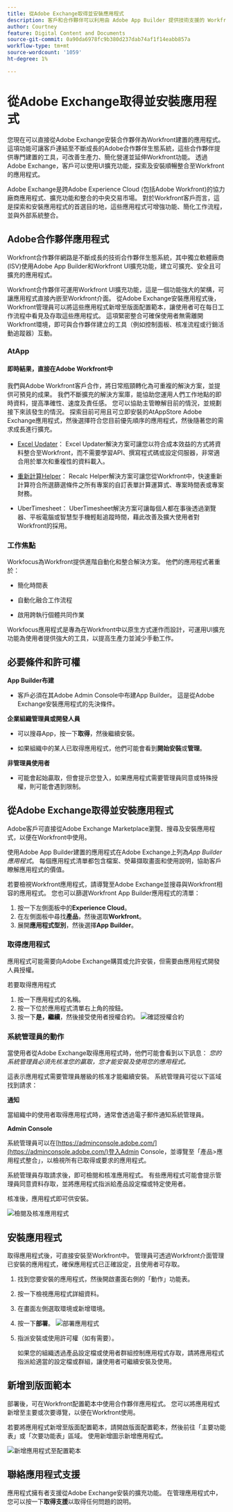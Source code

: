 ```yaml
---
title: 從Adobe Exchange取得並安裝應用程式
description: 客戶和合作夥伴可以利用由 Adobe App Builder 提供技術支援的 Workfront UI 擴充功能，建立自訂使用者體驗。
author: Courtney
feature: Digital Content and Documents
source-git-commit: 0a90da6978fc9b380d237dab74af1f14eabb857a
workflow-type: tm+mt
source-wordcount: '1059'
ht-degree: 1%

---
```



# 從Adobe Exchange取得並安裝應用程式

您現在可以直接從Adobe Exchange安裝合作夥伴為Workfront建置的應用程式。 這項功能可讓客戶連結至不斷成長的Adobe合作夥伴生態系統，這些合作夥伴提供專門建置的工具，可改善生產力、簡化營運並延伸Workfront功能。 透過Adobe Exchange，客戶可以使用UI擴充功能，探索及安裝順暢整合至Workfront的應用程式。

Adobe Exchange是跨Adobe Experience Cloud (包括Adobe Workfront)的協力廠商應用程式、擴充功能和整合的中央交易市場。 對於Workfront客戶而言，這是探索和安裝應用程式的首選目的地，這些應用程式可增強功能、簡化工作流程，並與外部系統整合。

## Adobe合作夥伴應用程式

Workfront合作夥伴網路是不斷成長的技術合作夥伴生態系統，其中獨立軟體廠商(ISV)使用Adobe App Builder和Workfront UI擴充功能，建立可擴充、安全且可擴充的應用程式。

Workfront合作夥伴可運用Workfront UI擴充功能，這是一個功能強大的架構，可讓應用程式直接內嵌至Workfront介面。 從Adobe Exchange安裝應用程式後，Workfront管理員可以將這些應用程式新增至版面配置範本，讓使用者可在每日工作流程中看見及存取這些應用程式。 這項緊密整合可確保使用者無需離開Workfront環境，即可與合作夥伴建立的工具（例如控制面板、核准流程或行銷活動追蹤器）互動。

### AtApp

#### 即時結果，直接在Adobe Workfront中

我們與Adobe Workfront客戶合作，將日常瓶頸轉化為可重複的解決方案，並提供可預見的成果。 我們不斷擴充的解決方案庫，能協助您運用人們工作地點的即時資料，提高準確性、速度及責任感。 您可以協助主管瞭解目前的情況，並規劃接下來該發生的情況。 探索目前可用且可立即安裝的AtAppStore Adobe Exchange應用程式，然後選擇符合您目前優先順序的應用程式，然後隨著您的需求成長進行擴充。

* [Excel Updater](https://exchange.adobe.com/apps/ec/abtt1rq7o9/atapp-excel-updater)： Excel Updater解決方案可讓您以符合成本效益的方式將資料整合至Workfront，而不需要學習API、撰寫程式碼或設定伺服器，非常適合用於單次和重複性的資料載入。

* [重新計算Helper](https://exchange.adobe.com/apps/ec/abv755903t/atapp-recalc-helper)： Recalc Helper解決方案可讓您從Workfront中，快速重新計算符合所選篩選條件之所有專案的自訂表單計算運算式、專案時間表或專案財務。

* UberTimesheet： UberTimesheet解決方案可讓每個人都在事後透過瀏覽器、平板電腦或智慧型手機輕鬆追蹤時間，藉此改善及擴大使用者對Workfront的採用。

### 工作焦點

Workfocus為Workfront提供進階自動化和整合解決方案。 他們的應用程式著重於：

* 簡化時間表

* 自動化融合工作流程

* 啟用跨執行個體共同作業

Workfocus應用程式是專為在Workfront中以原生方式運作而設計，可運用UI擴充功能為使用者提供強大的工具，以提高生產力並減少手動工作。

## 必要條件和許可權

**App Builder布建**

* 客戶必須在其Adobe Admin Console中布建App Builder。 這是從Adobe Exchange安裝應用程式的先決條件。

**企業組織管理員或開發人員**

* 可以搜尋App，按一下&#x200B;**取得**，然後繼續安裝。

* 如果組織中的某人已取得應用程式，他們可能會看到&#x200B;**開始安裝**&#x200B;或&#x200B;**管理**。

**非管理員使用者**

* 可能會起始贏取，但會提示您登入，如果應用程式需要管理員同意或特殊授權，則可能會遇到限制。

## 從Adobe Exchange取得並安裝應用程式

Adobe客戶可直接從Adobe Exchange Marketplace瀏覽、搜尋及安裝應用程式，以便在Workfront中使用。

使用Adobe App Builder建置的應用程式在Adobe Exchange上列為&#x200B;_App Builder應用程式_。 每個應用程式清單都包含檔案、熒幕擷取畫面和使用說明，協助客戶瞭解應用程式的價值。

若要檢視Workfront應用程式，請導覽至Adobe Exchange並搜尋與Workfront相容的應用程式。 您也可以篩選Workfront App Builder應用程式的清單：

1. 按一下左側面板中的&#x200B;**Experience Cloud**。
1. 在左側面板中尋找&#x200B;**產品**，然後選取&#x200B;**Workfront**。
1. 展開&#x200B;**應用程式型別**，然後選擇&#x200B;**App Builder**。

### 取得應用程式

應用程式可能需要向Adobe Exchange購買或允許安裝，但需要由應用程式開發人員授權。

若要取得應用程式

1. 按一下應用程式的名稱。
1. 按一下位於應用程式清單右上角的按鈕。
1. 按一下&#x200B;**是，繼續**，然後接受使用者授權合約。
   ![確認授權合約](assets/2-aquire-application.png)

### 系統管理員的動作

當使用者從Adobe Exchange取得應用程式時，他們可能會看到以下訊息： _您的系統管理員必須先核准您的贏取，您才能安裝及使用您的應用程式。_

這表示應用程式需要管理員層級的核准才能繼續安裝。 系統管理員可從以下區域找到請求：

**通知**

當組織中的使用者取得應用程式時，通常會透過電子郵件通知系統管理員。

**Admin Console**

系統管理員可以在[https://adminconsole.adobe.com/](https://adminconsole.adobe.com/)登入Admin Console，並導覽至「產品>應用程式整合」，以檢視所有已取得或要求的應用程式。

系統管理員存取請求後，即可檢閱和核准應用程式。 有些應用程式可能會提示管理員同意資料存取，並將應用程式指派給產品設定檔或特定使用者。

核准後，應用程式即可供安裝。

![檢閱及核准應用程式](assets/3-manage.png)

## 安裝應用程式

取得應用程式後，可直接安裝至Workfront中。 管理員可透過Workfront介面管理已安裝的應用程式，確保應用程式已正確設定，且使用者可存取。

1. 找到您要安裝的應用程式，然後開啟畫面右側的「動作」功能表。
1. 按一下檢視應用程式詳細資料。
1. 在畫面左側選取環境或新增環境。
1. 按一下&#x200B;**部署**。
   ![部署應用程式](assets/10-env-details-2.png)
1. 指派安裝或使用許可權（如有需要）。

   如果您的組織透過產品設定檔或使用者群組控制應用程式存取，請將應用程式指派給適當的設定檔或群組，讓使用者可繼續安裝及使用。

## 新增到版面範本

部署後，可在Workfront配置範本中使用合作夥伴應用程式。 您可以將應用程式新增至主要或次要導覽，以便在Workfront使用。

若要將應用程式新增至版面配置範本，請開啟版面配置範本，然後前往「主要功能表」或「次要功能表」區域。 使用新增圖示新增應用程式。

![新增應用程式至配置範本](assets/add-to-lt.png)

## 聯絡應用程式支援

應用程式擁有者支援從Adobe Exchange安裝的擴充功能。 在管理應用程式中，您可以按一下&#x200B;**取得支援**&#x200B;以取得任何問題的說明。